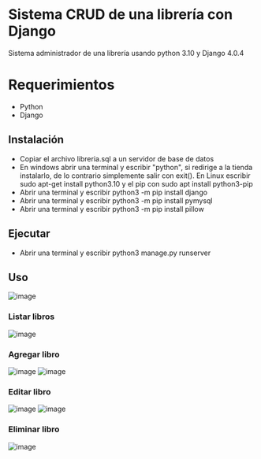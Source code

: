 # Sistema CRUD de una librería con Django
Sistema administrador de una librería usando python 3.10 y Django 4.0.4

# Requerimientos
* Python
* Django

## Instalación
* Copiar el archivo libreria.sql a un servidor de base de datos
* En windows abrir una terminal y escribir "python", si redirige a la tienda instalarlo, de lo contrario simplemente salir con exit(). En Linux escribir sudo apt-get install python3.10 y el pip con sudo apt install python3-pip
* Abrir una terminal y escribir python3 -m pip install django
* Abrir una terminal y escribir python3 -m pip install pymysql
* Abrir una terminal y escribir python3 -m pip install pillow

## Ejecutar
* Abrir una terminal y escribir python3 manage.py runserver

## Uso
![image](https://user-images.githubusercontent.com/106128245/184286397-7966d13c-3686-4da9-b500-2c2fa25ba435.png)
### Listar libros
![image](https://user-images.githubusercontent.com/106128245/184286608-8b564ce5-a18a-4b7f-a8c1-75e7bebdb0d6.png)
### Agregar libro
![image](https://user-images.githubusercontent.com/106128245/184286893-c7485279-20dd-4b92-9cfe-75a8d80f5dd9.png)
![image](https://user-images.githubusercontent.com/106128245/184286938-99aade80-be0f-4a4c-b97f-4be620e3c5c3.png)

### Editar libro
![image](https://user-images.githubusercontent.com/106128245/184287220-4908750a-0045-4087-8946-dda228307d67.png)
![image](https://user-images.githubusercontent.com/106128245/184287265-3607c80d-b2d9-43ec-832b-862977b88a23.png)

### Eliminar libro
![image](https://user-images.githubusercontent.com/106128245/184287370-df4a1621-b4ed-4fa2-8fe7-7b244fa31f3b.png)
